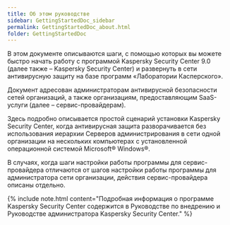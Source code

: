 ```yaml
---
title: Об этом руководстве
sidebar: GettingStartedDoc_sidebar
permalink: GettingStartedDoc_about.html
folder: GettingStartedDoc
---
```


В  этом  документе  описываются  шаги,  с  помощью  которых  вы  можете  быстро  начать  работу  с  программой Kaspersky Security Center 9.0 (далее также – Kaspersky Security Center) и развернуть в сети антивирусную защиту на базе программ «Лаборатории Касперского».

Документ адресован администраторам антивирусной безопасности сетей организаций, а также организациям, предоставляющим SaaS-услуги (далее – сервис-провайдерам).

Здесь подробно описывается простой сценарий установки Kaspersky Security Center, когда антивирусная защита разворачивается  без  использования  иерархии  Серверов  администрирования  в  сети  одной  организации  на нескольких компьютерах с установленной операционной системой Microsoft® Windows®.

В случаях, когда шаги настройки работы программы для сервис-провайдера отличаются от шагов настройки работы программы для администратора сети организации, действия сервис-провайдера описаны отдельно.

{% include note.html content="Подробная  информация  о  программе  Kaspersky  Security  Center содержится  в Руководстве по внедрению и Руководстве администратора Kaspersky Security Center." %}
